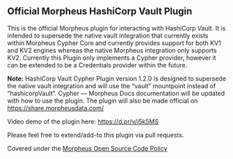 ## Official Morpheus HashiCorp Vault Plugin

This is the official Morpheus plugin for interacting with HashiCorp Vault. It is intended to supersede the native vault integration that currently exists within Morpheus Cypher Core and currently provides support for both KV1 and KV2 engines whereas the native Morpheus integration only supports KV2. Currently this Plugin only implements a Cypher provider, however it can be extended to be a Credentials provider within the future.

**Note:**
HashiCorp Vault Cypher Plugin version 1.2.0 is designed to supersede the native vault integration and will use the “vault” mountpoint instead of “hashicorpVault”. Cypher — Morpheus Docs documentation will be updated with how to use the plugin. The plugin will also be made official on https://share.morpheusdata.com/

Video demo of the plugin here: https://d.pr/v/i5k5MS

Please feel free to extend/add-to this plugin via pull requests.

Covered under the [Morpheus Open Source Code Policy](https://support.morpheusdata.com/s/article/Morpheus-Open-Source-Code-Support-Policy?language=en_US) 

